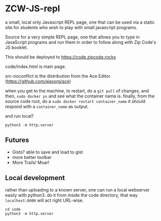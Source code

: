 # ZCW-JS-repl
a small, local only Javascript REPL page, one that can be used via a static site for students who wish to play with small javascript programs.

Source for a very simple REPL page, one that allows you to type in JavaScript programs and run them in order to follow along with Zip Code's JS booklet. 

This should be deployed to https://code.zipcode.rocks

code/index.html is main page.

src-noconflict is the distribution from the Ace Editor. (https://github.com/ajaxorg/ace)

when you get to the machine, to restart, do a `git pull` of changes,
and then, `sudo docker ps` and see what the container name is.
finally, from the source code root, do a `sudo docker restart container_name`
it should respond with a `container_name` as output.

and run local?

```
python3 -m http.server
```

## Futures

- Gists? able to save and load to gist
- more better toolbar
- More Trails! Moar!

## Local development

rather than uploading to a known server, one can run a local webserver easily with python3.
do it from inside the code directory, that way `localhost:8000` will act right URL-wise.

```
cd code
python3 -m http.server
```
